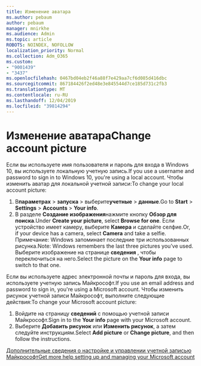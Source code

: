 ```yaml
---
title: Изменение аватара
ms.author: pebaum
author: pebaum
manager: mnirkhe
ms.audience: Admin
ms.topic: article
ROBOTS: NOINDEX, NOFOLLOW
localization_priority: Normal
ms.collection: Adm_O365
ms.custom:
- "9001439"
- "3437"
ms.openlocfilehash: 0467bd04eb2f46a88f7e429aa7cf6d085d416dbc
ms.sourcegitcommit: 867184426f2ed48e3e845544d7ce185d731c2fb3
ms.translationtype: MT
ms.contentlocale: ru-RU
ms.lasthandoff: 12/04/2019
ms.locfileid: "39814294"
---
```

# <a name="change-account-picture"></a><span data-ttu-id="e8089-102">Изменение аватара</span><span class="sxs-lookup"><span data-stu-id="e8089-102">Change account picture</span></span>

<span data-ttu-id="e8089-103">Если вы используете имя пользователя и пароль для входа в Windows 10, вы используете локальную учетную запись.</span><span class="sxs-lookup"><span data-stu-id="e8089-103">If you use a username and password to sign in to Windows 10, you're using a local account.</span></span> <span data-ttu-id="e8089-104">Чтобы изменить аватар для локальной учетной записи:</span><span class="sxs-lookup"><span data-stu-id="e8089-104">To change your local account picture:</span></span>

1. <span data-ttu-id="e8089-105">В**параметрах** >  **запуска** > выберите**учетные** > **данные**.</span><span class="sxs-lookup"><span data-stu-id="e8089-105">Go to **Start** > **Settings** > **Accounts** > **Your info**.</span></span>
2. <span data-ttu-id="e8089-106">В разделе **Создание изображения**нажмите кнопку **Обзор для поиска**.</span><span class="sxs-lookup"><span data-stu-id="e8089-106">Under **Create your picture**, select **Browse for one**.</span></span> <span data-ttu-id="e8089-107">Если устройство имеет камеру, выберите **Камера** и сделайте селфие.</span><span class="sxs-lookup"><span data-stu-id="e8089-107">Or, if your device has a camera, select **Camera** and take a selfie.</span></span> 
    <span data-ttu-id="e8089-108">Примечание: Windows запоминает последние три использованных рисунка.</span><span class="sxs-lookup"><span data-stu-id="e8089-108">Note: Windows remembers the last three pictures you’ve used.</span></span> <span data-ttu-id="e8089-109">Выберите изображение на странице **сведения** , чтобы переключиться на него.</span><span class="sxs-lookup"><span data-stu-id="e8089-109">Select the picture on the **Your info** page to switch to that one.</span></span>

<span data-ttu-id="e8089-110">Если вы используете адрес электронной почты и пароль для входа, вы используете учетную запись Майкрософт.</span><span class="sxs-lookup"><span data-stu-id="e8089-110">If you use an email address and password to sign in, you're using a Microsoft account.</span></span> <span data-ttu-id="e8089-111">Чтобы изменить рисунок учетной записи Майкрософт, выполните следующие действия:</span><span class="sxs-lookup"><span data-stu-id="e8089-111">To change your Microsoft account picture:</span></span>

1. <span data-ttu-id="e8089-112">Войдите на страницу **сведений** с помощью учетной записи Майкрософт.</span><span class="sxs-lookup"><span data-stu-id="e8089-112">Sign in to the **Your info** page with your Microsoft account.</span></span>
2. <span data-ttu-id="e8089-113">Выберите **Добавить рисунок** или **Изменить рисунок**, а затем следуйте инструкциям.</span><span class="sxs-lookup"><span data-stu-id="e8089-113">Select **Add picture** or **Change picture**, and then follow the instructions.</span></span>

[<span data-ttu-id="e8089-114">Дополнительные сведения о настройке и управлении учетной записью Майкрософт</span><span class="sxs-lookup"><span data-stu-id="e8089-114">Get more help setting up and managing your Microsoft account</span></span>](https://support.microsoft.com/products/microsoft-account?category=manage-account)
